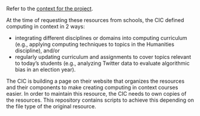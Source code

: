 Refer to the [context for the project](https://github.com/madelyn-redick/computing_in_context_resources/blob/main/Computing%20in%20Context%20Resources.pdf).

At the time of requesting these resources from schools, the CIC defined computing in context in 2 ways:
- integrating different disciplines or domains into computing curriculum (e.g., applying computing techniques to topics in the Humanities discipline), and/or 
- regularly updating curriculum and assignments to cover topics relevant to today’s students (e.g., analyzing Twitter data to evaluate algorithmic bias in an election year).

The CIC is building a page on their website that organizes the resources and their components to make creating computing in context courses easier. In order to  maintain this resource, the CIC needs to own copies of the resources. This repository contains scripts to achieve this depending on the file type of the original resource.
